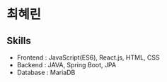 # 최혜린
## Skills
* Frontend : JavaScript(ES6), React.js, HTML, CSS
* Backend : JAVA, Spring Boot, JPA
* Database : MariaDB
